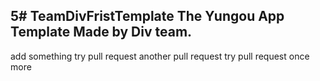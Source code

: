5# TeamDivFristTemplate
The Yungou App Template Made by Div team.
-----
add something
try pull request
another pull request
try pull request once more